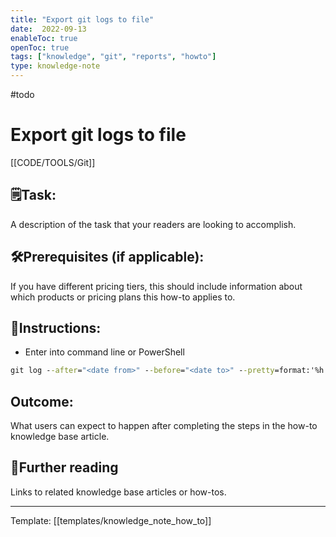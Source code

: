 ```yaml
---
title: "Export git logs to file"
date:  2022-09-13
enableToc: true
openToc: true
tags: ["knowledge", "git", "reports", "howto"]
type: knowledge-note
---
```

#todo 
# Export git logs to file
[[CODE/TOOLS/Git]]

## 🗒️Task:
A description of the task that your readers are looking to accomplish.

## 🛠️Prerequisites (if applicable): 
If you have different pricing tiers, this should include information about which products or pricing plans this how-to applies to.

## 📝Instructions:

-   Enter into command line or PowerShell 
```cmd
git log --after="<date from>" --before="<date to>" --pretty=format:'%h %ad %s' --date=short > "<path>"
```

## Outcome:
What users can expect to happen after completing the steps in the how-to knowledge base article.

## 📖Further reading
Links to related knowledge base articles or how-tos.

---
Template: [[templates/knowledge_note_how_to]]
